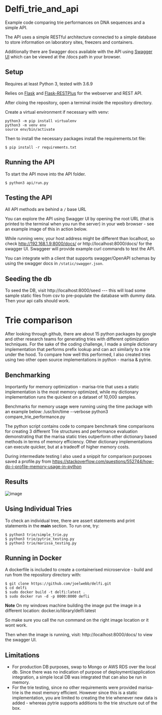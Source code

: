 # Delfi_trie_and_api
Example code comparing trie performances on DNA sequences and a simple API.

The API uses a simple RESTful architecture connected to a simple database to store information on laboratory sites, freezers and containers.   

Additionally there are Swagger docs available with the API using [Swagger UI](http://swagger.io/swagger-ui/) which can be viewed at the /docs path in your browser.

## Setup

Requires at least Python 3, tested with 3.6.9

Relies on [Flask](http://flask.pocoo.org/docs/0.11/) and [Flask-RESTPlus](https://flask-restplus.readthedocs.io/en/stable/index.html) for the webserver and REST API. 

After cloing the repository, open a terminal inside the repository directory.

Create a virtual environment if necessary with venv:

```shell
python3 -m pip install virtualenv
python3 -m venv env
source env/bin/activate
```

Then to install the necessary packages install the requirements.txt file:

```shell
$ pip install -r requirements.txt
```

## Running the API

To start the API move into the API folder. 

```shell
$ python3 api/run.py  
```

## Testing the API
All API methods are behind a `/` base URL 

You can explore the API using Swagger UI by opening the root URL (that is printed to the terminal when you run the server) in your web browser - see an example image of this in action below.

While running venv, your host address might be different than localhost, so check http://192.168.1.9:8000/docs/ or http://localhost:8000/docs/ for the swagger UI. 
Swaggeer will provide example curl commands to test the API. 

You can integrate with a client that supports swagger/OpenAPI schemas by using the swagger docs in `/static/swagger.json`.

## Seeding the db
To seed the DB, visit http://localhost:8000/seed --- this will load some sample static files from csv to pre-populate the database with dummy data. Then your api calls should work.


# Trie comparison
After looking through github, there are about 15 python packages by google and other research teams for generating tries with different optimization techniques.
For the sake of the coding challenge, I made a simple dictionary implementation that performs prefix lookup and can act similarly to a trie under the hood.
To compare how well this performed, I also created tries using two other open source implementations in python - marisa & pytrie. 

## Benchmarking
Importantly for memory optimization - marisa-trie that uses a static implementation is the most memory optimized, while my dictionary implementation runs the quickest on a dataset of 10,000 samples.

Benchmarks for memory usage were running using the time package with an example below:
/usr/bin/time --verbose python3 compare_trie_performance.py

The python script contains code to compare benchmark time comparisons for creating 3 different Trie structures and performance evaluation demonstrating that the marisa static tries outperform other dictionary based methods in terms of memory efficiency. Other dictionary implementations can execute quicker, but at a tradeoff of higher memory costs. 

During intermediate testing I also used a snippit for comparison purposes saved a profile.py from https://stackoverflow.com/questions/552744/how-do-i-profile-memory-usage-in-python

## Results
![image](https://user-images.githubusercontent.com/25040566/132502578-e4d89e6b-501c-4398-a83a-327c880c1cb2.png)

## Using Individual Tries

To check an individual tree, there are assert statements and print statements in the __main__ section. 
To run one, try:
```shell
$ python3 trie/simple_trie.py 
$ python3 trie/pytrie_testing.py
$ python3 trie/marissa_testing.py
```

## Running in Docker

A dockerfile is included to create a containerised microservice - build and run from the repository directory with:

```
$ git clone https://github.com/joelwebb/delfi.git
$ cd delfi
$ sudo docker build -t delfi:latest .
$ sudo docker run -d -p 8000:8000 defli 
```

**Note** 
On my windows machine building the image put the image in a different location: docker.io/library/delfi:latest

So make sure you call the run command on the right image location or it wont work.

Then when the image is running, visit: http://localhost:8000/docs/ to view the swagger UI.



## Limitations

- For production DB purposes, swap to Mongo or AWS RDS over the local db. Since there was no indication of purpose of deployment/application integration, a simple local DB was integrated that can also be run in memory.
- For the trie testing, since no other requirements were provided marisa-trie is the most memory efficient. However since this is a static implementation, you are limited to creating the trie whenever new data is added - whereas pytrie supports additions to the trie structure out of the box. 


